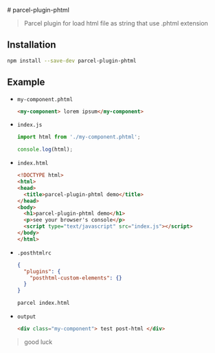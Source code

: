 ﻿﻿# ﻿﻿parcel-plugin-phtml> Parcel plugin for load html file as string that use .phtml extension## Installation```shnpm install --save-dev parcel-plugin-phtml```## Example- `my-component.phtml`  ```html  <my-component> lorem ipsum</my-component>  ```- `index.js`  ```js  import html from './my-component.phtml';  console.log(html);  ```  - `index.html`  ```html  <!DOCTYPE html>  <html>  <head>    <title>parcel-plugin-phtml demo</title>  </head>  <body>    <h1>parcel-plugin-phtml demo</h1>	<p>see your browser's console</p>	<script type="text/javascript" src="index.js"></script>  </body>  </html>  ```- `.posthtmlrc`  ```json  {    "plugins": {      "posthtml-custom-elements": {}    }  }  ```  ```sh  parcel index.html  ```- `output`  ```html  <div class="my-component"> test post-html </div>  ```> good luck   